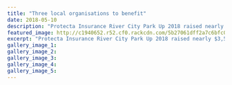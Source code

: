 ```yaml
---
title: "Three local organisations to benefit"
date: 2018-05-10
description: "Protecta Insurance River City Park Up 2018 raised nearly $3,500 for local charities, including Coastguard Whanganui..."
featured_image: http://c1940652.r52.cf0.rackcdn.com/5b27061dff2a7c6bfc0023d4/Craig-Adam-WU-coastguard-RCP-14-may.gif
excerpt: "Protecta Insurance River City Park Up 2018 raised nearly $3,500 for local charities, including Coastguard Whanganui."
gallery_image_1: 
gallery_image_2: 
gallery_image_3: 
gallery_image_4: 
gallery_image_5: 
---
```

